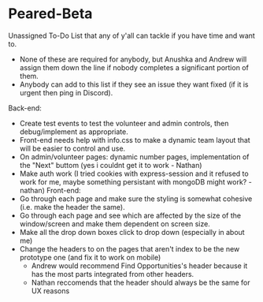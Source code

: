 # Peared-Beta
Unassigned To-Do List that any of y'all can tackle if you have time and want to.
 - None of these are required for anybody, but Anushka and Andrew will assign them down the line
if nobody completes a significant portion of them.
 - Anybody can add to this list if they see an issue they want fixed (if it is urgent then ping in Discord).

Back-end:
 - Create test events to test the volunteer and admin controls, then debug/implement as appropriate.
 - Front-end needs help with info.css to make a dynamic team layout that will be easier to control and use.
 - On admin/volunteer pages: dynamic number pages, implementation of the "Next" buttom (yes i couldnt get it to work - Nathan)
 - Make auth work (I tried cookies with express-session and it refused to work for me, maybe something persistant with mongoDB might work? - nathan)
Front-end:
 - Go through each page and make sure the styling is somewhat cohesive (i.e. make the header the same).
 - Go through each page and see which are affected by the size of the window/screen and make them dependent on screen size.
 - Make all the drop down boxes click to drop down (especially in about me)
 - Change the headers to on the pages that aren't index to be the new prototype one (and fix it to work on mobile)
   - Andrew would recommend Find Opportunities's header because it has the most parts integrated from other headers.
   - Nathan reccomends that the header should always be the same for UX reasons
